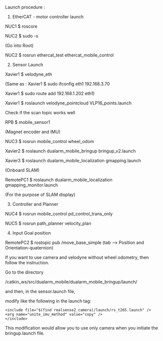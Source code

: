 Launch procedure : 

1. EtherCAT - motor controller launch

NUC1 $ roscore

NUC2 $ sudo -s

(Go into Root)

NUC2 $ rosrun ethercat_test ethercat_mobile_control

2. Sensor Launch

Xavier1 $ velodyne_eth

(Same as : Xavier1 $ sudo ifconfig eth1 192.168.3.70

Xavier1 $ sudo route add 192.168.1.202 eth1)

Xavier1 $ roslaunch velodyne_pointcloud VLP16_points.launch

Check if the scan topic works well

RPB $ mobile_sensor1

(Magnet encoder and IMU)

NUC3 $ rosrun mobile_control wheel_odom

Xavier2 $ roslaunch dualarm_mobile_bringup bringup_v2.launch

Xavier3 $ roslaunch dualarm_mobile_localization gmapping.launch

(Onboard SLAM)

RemotePC1 $ roslaunch dualarm_mobile_localization gmapping_monitor.launch

(For the purpose of SLAM display)

3. Controller and Planner

NUC4 $ rosrun mobile_control pd_control_trans_only

NUC5 $ rosrun path_planner velocity_plan

4. Input Goal position

RemotePC2 $ rostopic pub /move_base_simple (tab --> Position and Orientation-quaternion) 

If you want to use camera and velodyne without wheel odometry, then follow the instruction.

Go to the directory 

/catkin_ws/src/dualarm_mobile/dualarm_mobile_bringup/launch/

and then, in the sensor.launch file,

modify like the following in the launch tag:

    <include file="$(find realsense2_camera)/launch/rs_t265.launch" />
	<arg name="unite_imu_method" value="copy" />
    </include>

This modification would allow you to use only camera when you initiate the bringup.launch file.
